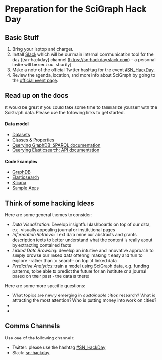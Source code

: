 # Preparation for the SciGraph Hack Day

## Basic Stuff 

1. Bring your laptop and charger.
1. Install [Slack](https://slack.com/) which will be our main internal communication tool for the day ([sn-hackday] channel (https://sn-hackday.slack.com) - a personal invite will be sent out shortly).
1. Make a note of the official Twitter hashtag for the event [\#SN_HackDay](https://twitter.com/hashtag/SN_HackDay).
1. Review the agenda, location, and more info about SciGraph by going to the [official event page](http://www.springernature.com/gp/researchers/scigraph/sn-scigraph-hack-day).

## Read up on the docs

It would be great if you could take some time to familiarize yourself with the SciGraph data. Please use the following links to get started. 

#### Data model

* [Datasets](https://github.com/springernature/scigraph/tree/master/2017/hackday-2017-06-23/datasets)
* [Classes & Properties](http://ontologies.scigraph.com/#core)
* [Querying GraphDB: SPARQL documentation](https://www.w3.org/TR/rdf-sparql-query) 
* [Querying Elasticsearch: API documentation](https://www.elastic.co/guide/en/elasticsearch/reference/2.4/query-dsl.html) 

#### Code Examples

* [GraphDB](examples/graphdb)
* [Elasticsearch](examples/elasticsearch)
* [Kibana](examples/kibana)
* [Sample Apps](examples/apps)


## Think of some hacking Ideas 

Here are some general themes to consider:

* *Data Visualization*: Develop insightful dashboards on top of our data, e.g. visually appealing journal or institutional pages
* *Information Retrieval*: Text data mine our abstracts and grants description texts to better understand what the content is really about by extracting contained facts
* *Linked Data Browsing*: develop an intuitive and innovative approach to simply browse our linked data offering, making it easy and fun to explore -rather than to search- on top of linked data
* *Predictive Analytics*: train a model using SciGraph data, e.g. funding patterns, to be able to predict the future for an institute or a journal based on their past - the data is there!

Here are some more specific questions: 

* What topics are newly emerging in *sustainable cities* research? What is attracting the most attention? Who is putting money into work on cities?
* 
* 

## Comms Channels

Use one of the following channels:

* Twitter: please use the hashtag [\#SN_HackDay](https://twitter.com/hashtag/SN_HackDay)
* Slack: [sn-hackday](https://sn-hackday.slack.com)
